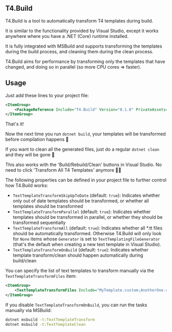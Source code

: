 ## T4.Build

T4.Build is a tool to automatically transform T4 templates during build.

It is similar to the functionality provided by Visual Studio, except it works anywhere where you have a .NET (Core) runtime installed.

It is fully integrated with MSBuild and supports transforming the templates during the build process, and cleaning them during the clean process.

T4.Build aims for performance by transforming only the templates that have changed, and doing so in parallel (so more CPU cores => faster).

## Usage

Just add these lines to your project file:

```xml
<ItemGroup>
    <PackageReference Include="T4.Build" Version="0.1.0" PrivateAssets="All" />
</ItemGroup>
```

That's it!

Now the next time you run `dotnet build`, your templates will be transformed before compilation happens 🚀

If you want to clean all the generated files, just do a regular `dotnet clean` and they will be gone 🧹

This also works with the 'Build/Rebuild/Clean' buttons in Visual Studio. No need to click 'Transform All T4 Templates' anymore 💪🏽

The following properties can be defined in your project file to further control how T4.Build works:
* `TextTemplateTransformSkipUpToDate` (default: `true`): Indicates whether only out of date templates should be transformed, or whether all templates should be transformed
* `TextTemplateTransformParallel` (default: `true`): Indicates whether templates should be transformed in parallel, or whether they should be transformed sequentially
* `TextTemplateTransformAll` (default: `true`): Indicates whether all *.tt files should be automatically transformed. Otherwise T4.Build will only look for `None` items whose `Generator` is set to `TextTemplatingFileGenerator` (that's the default when creating a new text template in Visual Studio).
* `TextTemplateTransformOnBuild` (default: `true`): Indicates whether template transform/clean should happen automatically during build/clean

You can specify the list of text templates to transform manually via the `TextTemplateTransformFiles` item:

```xml
<ItemGroup>
    <TextTemplateTransformFiles Include="MyTemplate.custom;AnotherOne.custom" />
</ItemGroup>
```

If you disable `TextTemplateTransformOnBuild`, you can run the tasks manually via MSBuild:

```sh
dotnet msbuild -t:TextTemplateTransform
dotnet msbuild -t:TextTemplateClean
```